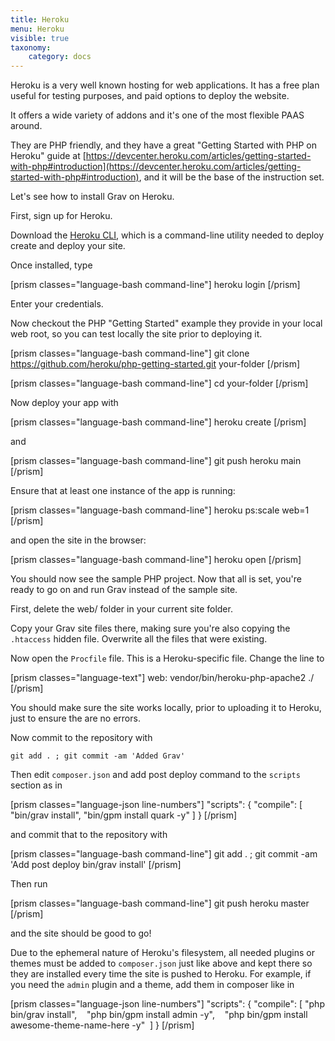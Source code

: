 ```yaml
---
title: Heroku
menu: Heroku
visible: true
taxonomy:
    category: docs
---
```


Heroku is a very well known hosting for web applications.
It has a free plan useful for testing purposes, and paid options to deploy the website.

It offers a wide variety of addons and it's one of the most flexible PAAS around.

They are PHP friendly, and they have a great "Getting Started with PHP on Heroku" guide at [https://devcenter.heroku.com/articles/getting-started-with-php#introduction](https://devcenter.heroku.com/articles/getting-started-with-php#introduction), and it will be the base of the instruction set.

Let's see how to install Grav on Heroku.

First, sign up for Heroku.

Download the [Heroku CLI](https://devcenter.heroku.com/articles/heroku-cli), which is a command-line utility needed to deploy create and deploy your site.

Once installed, type


[prism classes="language-bash command-line"]
heroku login
[/prism]


Enter your credentials.

Now checkout the PHP "Getting Started" example they provide in your local web root, so you can test locally the site prior to deploying it.

[prism classes="language-bash command-line"]
git clone https://github.com/heroku/php-getting-started.git your-folder
[/prism]

[prism classes="language-bash command-line"]
cd your-folder
[/prism]

Now deploy your app with

[prism classes="language-bash command-line"]
heroku create
[/prism]

and

[prism classes="language-bash command-line"]
git push heroku main
[/prism]

Ensure that at least one instance of the app is running:

[prism classes="language-bash command-line"]
heroku ps:scale web=1
[/prism]

and open the site in the browser:


[prism classes="language-bash command-line"]
heroku open
[/prism]



You should now see the sample PHP project. Now that all is set, you're ready to go on and run Grav instead of the sample site.

First, delete the web/ folder in your current site folder.

Copy your Grav site files there, making sure you're also copying the `.htaccess` hidden file. Overwrite all the files that were existing.

Now open the `Procfile` file. This is a Heroku-specific file. Change the line to

[prism classes="language-text"]
web: vendor/bin/heroku-php-apache2 ./
[/prism]

You should make sure the site works locally, prior to uploading it to Heroku, just to ensure the are no errors.

Now commit to the repository with

`git add . ; git commit -am 'Added Grav'`

Then edit `composer.json` and add post deploy command to the `scripts` section as in

[prism classes="language-json line-numbers"]
"scripts": {
  "compile": [
    "bin/grav install",
    "bin/gpm install quark -y"
  ]
}
[/prism]

and commit that to the repository with 

[prism classes="language-bash command-line"]
git add . ; git commit -am 'Add post deploy bin/grav install'
[/prism]

Then run

[prism classes="language-bash command-line"]
git push heroku master
[/prism]

and the site should be good to go!

Due to the ephemeral nature of Heroku's filesystem, all needed plugins or themes must be added to `composer.json` just like above and kept there so they are installed every time the site is pushed to Heroku. For example, if you need the `admin` plugin and a theme, add them in composer like in

[prism classes="language-json line-numbers"]
"scripts": {
  "compile": [
    "php bin/grav install",
    "php bin/gpm install admin -y",
    "php bin/gpm install awesome-theme-name-here -y"
  ]
}
[/prism]
